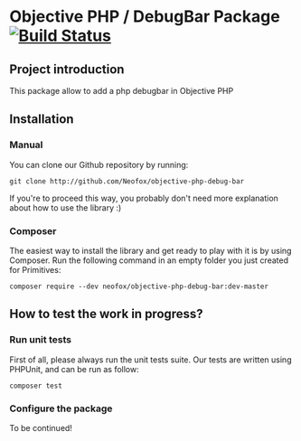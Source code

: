 # Objective PHP / DebugBar Package [![Build Status](https://secure.travis-ci.org/objective-php/primitives.png?branch=master)](http://travis-ci.org/objective-php/debugbar-package)

## Project introduction

This package allow to add a php debugbar in Objective PHP

## Installation

### Manual

You can clone our Github repository by running:

```
git clone http://github.com/Neofox/objective-php-debug-bar
```

If you're to proceed this way, you probably don't need more explanation about how to use the library :)

### Composer

The easiest way to install the library and get ready to play with it is by using Composer. Run the following command in an empty folder you just created for Primitives:

```
composer require --dev neofox/objective-php-debug-bar:dev-master 
```

## How to test the work in progress?

### Run unit tests

First of all, please always run the unit tests suite. Our tests are written using PHPUnit, and can be run as follow:

```
composer test
```

### Configure the package

To be continued!




